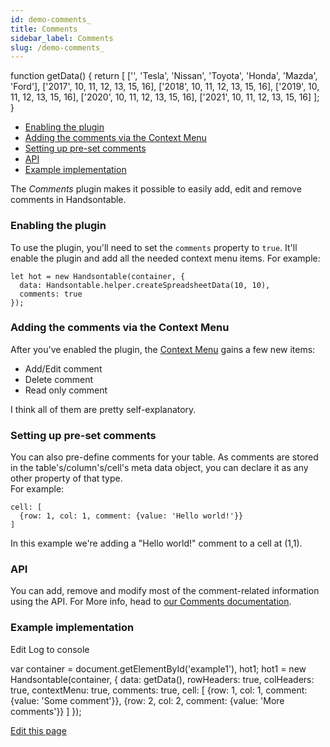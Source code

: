 ```yaml
---
id: demo-comments_
title: Comments
sidebar_label: Comments
slug: /demo-comments_
---
```


function getData() { return \[ \['', 'Tesla', 'Nissan', 'Toyota', 'Honda', 'Mazda', 'Ford'\], \['2017', 10, 11, 12, 13, 15, 16\], \['2018', 10, 11, 12, 13, 15, 16\], \['2019', 10, 11, 12, 13, 15, 16\], \['2020', 10, 11, 12, 13, 15, 16\], \['2021', 10, 11, 12, 13, 15, 16\] \]; }

*   [Enabling the plugin](#enable)
*   [Adding the comments via the Context Menu](#context-menu)
*   [Setting up pre-set comments](#preset-comments)
*   [API](#api)
*   [Example implementation](#example)

The _Comments_ plugin makes it possible to easily add, edit and remove comments in Handsontable.

### Enabling the plugin

To use the plugin, you'll need to set the `comments` property to `true`. It'll enable the plugin and add all the needed context menu items. For example:

    let hot = new Handsontable(container, {
      data: Handsontable.helper.createSpreadsheetData(10, 10),
      comments: true
    });

### Adding the comments via the Context Menu

After you've enabled the plugin, the [Context Menu](./demo-context-menu.html) gains a few new items:

*   Add/Edit comment
*   Delete comment
*   Read only comment

I think all of them are pretty self-explanatory.

### Setting up pre-set comments

You can also pre-define comments for your table. As comments are stored in the table's/column's/cell's meta data object, you can declare it as any other property of that type.  
For example:

    cell: [
      {row: 1, col: 1, comment: {value: 'Hello world!'}}
    ]

In this example we're adding a "Hello world!" comment to a cell at (1,1).

### API

You can add, remove and modify most of the comment-related information using the API. For More info, head to [our Comments documentation](./Comments.html).

### Example implementation

Edit Log to console

var container = document.getElementById('example1'), hot1; hot1 = new Handsontable(container, { data: getData(), rowHeaders: true, colHeaders: true, contextMenu: true, comments: true, cell: \[ {row: 1, col: 1, comment: {value: 'Some comment'}}, {row: 2, col: 2, comment: {value: 'More comments'}} \] });

[Edit this page](https://github.com/handsontable/docs/edit/8.2.0/tutorials/comments.html)
